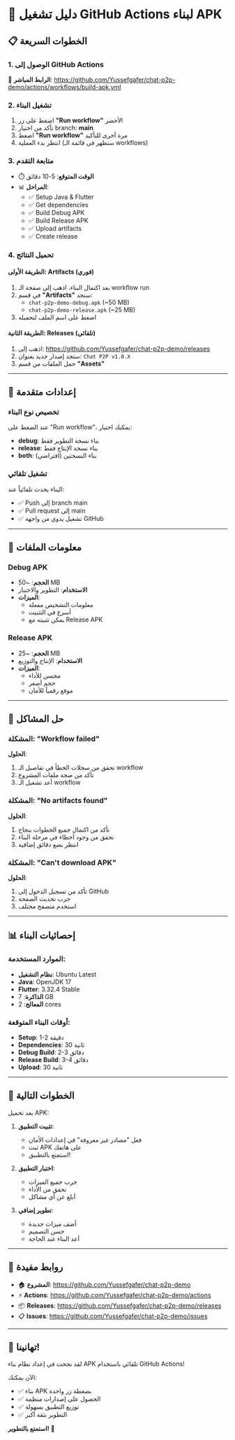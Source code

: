 # 🚀 دليل تشغيل GitHub Actions لبناء APK

## 📋 الخطوات السريعة

### 1. الوصول إلى GitHub Actions
🔗 **الرابط المباشر**: https://github.com/Yussefgafer/chat-p2p-demo/actions/workflows/build-apk.yml

### 2. تشغيل البناء
1. اضغط على زر **"Run workflow"** الأخضر
2. تأكد من اختيار branch: **main**
3. اضغط **"Run workflow"** مرة أخرى للتأكيد
4. انتظر بدء العملية (ستظهر في قائمة الـ workflows)

### 3. متابعة التقدم
- ⏱️ **الوقت المتوقع**: 5-10 دقائق
- 📊 **المراحل**:
  - ✅ Setup Java & Flutter
  - ✅ Get dependencies
  - ✅ Build Debug APK
  - ✅ Build Release APK
  - ✅ Upload artifacts
  - ✅ Create release

### 4. تحميل النتائج

#### **الطريقة الأولى: Artifacts (فوري)**
1. بعد اكتمال البناء، اذهب إلى صفحة الـ workflow run
2. في قسم **"Artifacts"** ستجد:
   - `chat-p2p-demo-debug.apk` (~50 MB)
   - `chat-p2p-demo-release.apk` (~25 MB)
3. اضغط على اسم الملف لتحميله

#### **الطريقة الثانية: Releases (تلقائي)**
1. اذهب إلى: https://github.com/Yussefgafer/chat-p2p-demo/releases
2. ستجد إصدار جديد بعنوان: `Chat P2P v1.0.X`
3. حمل الملفات من قسم **"Assets"**

---

## 🔧 إعدادات متقدمة

### تخصيص نوع البناء
عند الضغط على "Run workflow"، يمكنك اختيار:
- **debug**: بناء نسخة التطوير فقط
- **release**: بناء نسخة الإنتاج فقط  
- **both**: بناء النسختين (افتراضي)

### تشغيل تلقائي
البناء يحدث تلقائياً عند:
- ✅ Push إلى branch main
- ✅ Pull request إلى main
- ✅ تشغيل يدوي من واجهة GitHub

---

## 📱 معلومات الملفات

### Debug APK
- **الحجم**: ~50 MB
- **الاستخدام**: التطوير والاختبار
- **الميزات**: 
  - معلومات التشخيص مفعلة
  - أسرع في التثبيت
  - يمكن تثبيته مع Release APK

### Release APK  
- **الحجم**: ~25 MB
- **الاستخدام**: الإنتاج والتوزيع
- **الميزات**:
  - محسن للأداء
  - حجم أصغر
  - موقع رقمياً للأمان

---

## 🐛 حل المشاكل

### المشكلة: "Workflow failed"
**الحلول**:
1. تحقق من سجلات الخطأ في تفاصيل الـ workflow
2. تأكد من صحة ملفات المشروع
3. أعد تشغيل الـ workflow

### المشكلة: "No artifacts found"
**الحلول**:
1. تأكد من اكتمال جميع الخطوات بنجاح
2. تحقق من وجود أخطاء في مرحلة البناء
3. انتظر بضع دقائق إضافية

### المشكلة: "Can't download APK"
**الحلول**:
1. تأكد من تسجيل الدخول إلى GitHub
2. جرب تحديث الصفحة
3. استخدم متصفح مختلف

---

## 📊 إحصائيات البناء

### الموارد المستخدمة:
- **نظام التشغيل**: Ubuntu Latest
- **Java**: OpenJDK 17
- **Flutter**: 3.32.4 Stable
- **الذاكرة**: 7 GB
- **المعالج**: 2 cores

### أوقات البناء المتوقعة:
- **Setup**: 1-2 دقيقة
- **Dependencies**: 30 ثانية
- **Debug Build**: 2-3 دقائق  
- **Release Build**: 3-4 دقائق
- **Upload**: 30 ثانية

---

## 🎯 الخطوات التالية

بعد تحميل APK:

1. **تثبيت التطبيق**:
   - فعل "مصادر غير معروفة" في إعدادات الأمان
   - ثبت APK على هاتفك
   - استمتع بالتطبيق!

2. **اختبار التطبيق**:
   - جرب جميع الميزات
   - تحقق من الأداء
   - أبلغ عن أي مشاكل

3. **تطوير إضافي**:
   - أضف ميزات جديدة
   - حسن التصميم
   - أعد البناء عند الحاجة

---

## 🔗 روابط مفيدة

- 🏠 **المشروع**: https://github.com/Yussefgafer/chat-p2p-demo
- ⚡ **Actions**: https://github.com/Yussefgafer/chat-p2p-demo/actions
- 📦 **Releases**: https://github.com/Yussefgafer/chat-p2p-demo/releases
- 📋 **Issues**: https://github.com/Yussefgafer/chat-p2p-demo/issues

---

## 🎉 تهانينا!

لقد نجحت في إعداد نظام بناء APK تلقائي باستخدام GitHub Actions! 

الآن يمكنك:
- ✅ بناء APK بضغطة زر واحدة
- ✅ الحصول على إصدارات منظمة
- ✅ توزيع التطبيق بسهولة
- ✅ التطوير بثقة أكبر

**استمتع بالتطوير! 🚀**
